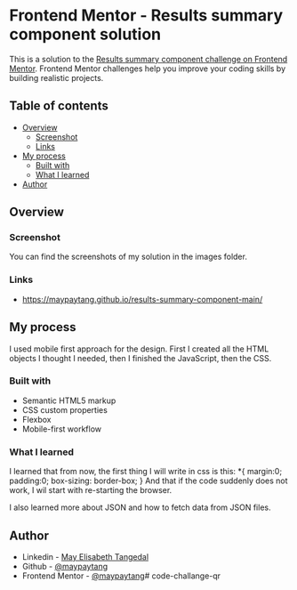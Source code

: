 # Frontend Mentor - Results summary component solution

This is a solution to the [Results summary component challenge on Frontend Mentor](https://www.frontendmentor.io/challenges/results-summary-component-CE_K6s0maV). Frontend Mentor challenges help you improve your coding skills by building realistic projects. 

## Table of contents

- [Overview](#overview)
  - [Screenshot](#screenshot)
  - [Links](#links)
- [My process](#my-process)
  - [Built with](#built-with)
  - [What I learned](#what-i-learned)
- [Author](#author)

## Overview

### Screenshot

You can find the screenshots of my solution in the images folder.

### Links

- https://maypaytang.github.io/results-summary-component-main/

## My process

I used mobile first approach for the design. First I created all the HTML objects I thought I needed, 
then I finished the JavaScript, then the CSS.

### Built with

- Semantic HTML5 markup
- CSS custom properties
- Flexbox
- Mobile-first workflow

### What I learned

I learned that from now, the first thing I will write in css is this:
*{
    margin:0;
    padding:0;
    box-sizing: border-box;
}
And that if the code suddenly does not work, I wil start with re-starting the browser.

I also learned more about JSON and how to fetch data from JSON files.

## Author
- Linkedin - [May Elisabeth Tangedal](https://www.linkedin.com/in/may-elisabeth-tangedal-607930165)
- Github - [@maypaytang](https://github.com/maypaytang)
- Frontend Mentor - [@maypaytang](https://www.frontendmentor.io/profile/maypaytang)# code-challange-qr
